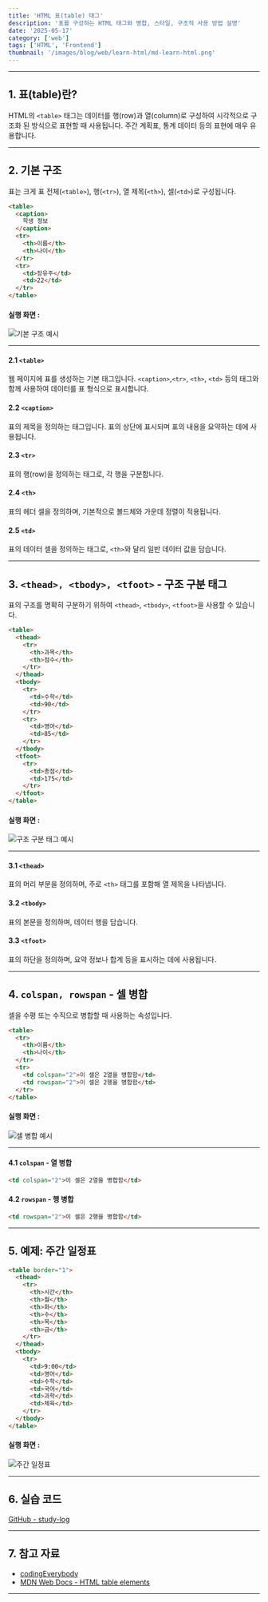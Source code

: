 ```yaml
---
title: 'HTML 표(table) 태그'
description: '표를 구성하는 HTML 태그와 병합, 스타일, 구조적 사용 방법 설명'
date: '2025-05-17'
category: ['web']
tags: ['HTML', 'Frontend']
thumbnail: '/images/blog/web/learn-html/md-learn-html.png'
---
```


---

## 1. 표(table)란?

HTML의 `<table>` 태그는 데이터를 행(row)과 열(column)로 구성하여 시각적으로 구조화 된 방식으로 표현할 때 사용됩니다. 주간 계획표, 통계 데이터 등의 표현에 매우 유용합니다.

---

## 2. 기본 구조

표는 크게 표 전체(`<table>`), 행(`<tr>`), 열 제목(`<th>`), 셀(`<td>`)로 구성됩니다.

```html
<table>
  <caption>
    학생 정보
  </caption>
  <tr>
    <th>이름</th>
    <th>나이</th>
  </tr>
  <tr>
    <td>장유주</td>
    <td>22</td>
  </tr>
</table>
```

#### 실행 화면 :

![기본 구조 예시](/images/blog/web/learn-html/learn-html-5/md-learn-html-1.png)

---

#### 2.1 `<table>`

웹 페이지에 표를 생성하는 기본 태그입니다. `<caption>`,`<tr>`, `<th>`, `<td>` 등의 태그와 함께 사용하여 데이터를 표 형식으로 표시합니다.

#### 2.2 `<caption>`

표의 제목을 정의하는 태그입니다. 표의 상단에 표시되며 표의 내용을 요약하는 데에 사용됩니다.

#### 2.3 `<tr>`

표의 행(row)을 정의하는 태그로, 각 행을 구분합니다.

#### 2.4 `<th>`

표의 헤더 셀을 정의하며, 기본적으로 볼드체와 가운데 정렬이 적용됩니다.

#### 2.5 `<td>`

표의 데이터 셀을 정의하는 태그로, `<th>`와 달리 일반 데이터 값을 담습니다.

---

## 3. `<thead>, <tbody>, <tfoot>` - 구조 구분 태그

표의 구조를 명확히 구분하기 위하여 `<thead>`, `<tbody>`, `<tfoot>`을 사용할 수 있습니다.

```html
<table>
  <thead>
    <tr>
      <th>과목</th>
      <th>점수</th>
    </tr>
  </thead>
  <tbody>
    <tr>
      <td>수학</td>
      <td>90</td>
    </tr>
    <tr>
      <td>영어</td>
      <td>85</td>
    </tr>
  </tbody>
  <tfoot>
    <tr>
      <td>총점</td>
      <td>175</td>
    </tr>
  </tfoot>
</table>
```

#### 실행 화면 :

![구조 구분 태그 예시](/images/blog/web/learn-html/learn-html-5/md-learn-html-2.png)

---

#### 3.1 `<thead>`

표의 머리 부분을 정의하며, 주로 `<th>` 태그를 포함해 열 제목을 나타냅니다.

#### 3.2 `<tbody>`

표의 본문을 정의하며, 데이터 행을 담습니다.

#### 3.3 `<tfoot>`

표의 하단을 정의하며, 요약 정보나 합계 등을 표시하는 데에 사용됩니다.

---

## 4. `colspan, rowspan` - 셀 병합

셀을 수평 또는 수직으로 병합할 때 사용하는 속성입니다.

```html
<table>
  <tr>
    <th>이름</th>
    <th>나이</th>
  </tr>
  <tr>
    <td colspan="2">이 셀은 2열을 병합함</td>
    <td rowspan="2">이 셀은 2행을 병합함</td>
  </tr>
</table>
```

#### 실행 화면 :

![셀 병합 예시](/images/blog/web/learn-html/learn-html-5/md-learn-html-3.png)

---

#### 4.1 `colspan` - 열 병합

```html
<td colspan="2">이 셀은 2열을 병합함</td>
```

#### 4.2 `rowspan` - 행 병합

```html
<td rowspan="2">이 셀은 2행을 병합함</td>
```

---

## 5. 예제: 주간 일정표

```html
<table border="1">
  <thead>
    <tr>
      <th>시간</th>
      <th>월</th>
      <th>화</th>
      <th>수</th>
      <th>목</th>
      <th>금</th>
    </tr>
  </thead>
  <tbody>
    <tr>
      <td>9:00</td>
      <td>영어</td>
      <td>수학</td>
      <td>국어</td>
      <td>과학</td>
      <td>체육</td>
    </tr>
  </tbody>
</table>
```

#### 실행 화면 :

![주간 일정표](/images/blog/web/learn-html/learn-html-5/md-learn-html-4.png)

---

## 6. 실습 코드

[GitHub - study-log](https://github.com/TheUZUlab/study-snippets/blob/main/html/005.html)

---

## 7. 참고 자료

- [codingEverybody](https://codingeverybody.kr/)
- [MDN Web Docs - HTML table elements](https://developer.mozilla.org/en-US/docs/Web/HTML/Reference/Elements/table)

---
